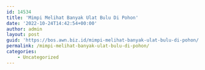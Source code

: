 ```yaml
---
id: 14534
title: 'Mimpi Melihat Banyak Ulat Bulu Di Pohon'
date: '2022-10-24T14:42:54+00:00'
author: admin
layout: post
guid: 'https://bos.awn.biz.id/mimpi-melihat-banyak-ulat-bulu-di-pohon/'
permalink: /mimpi-melihat-banyak-ulat-bulu-di-pohon/
categories:
    - Uncategorized
---
```



